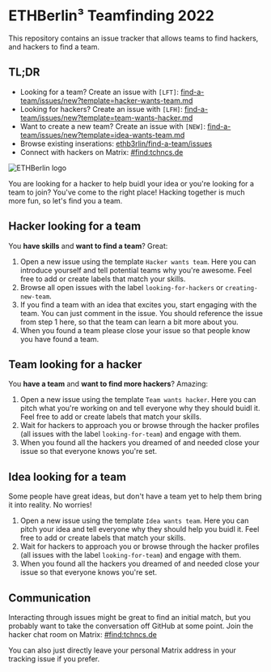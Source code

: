 # ETHBerlin³ Teamfinding 2022

This repository contains an issue tracker that allows teams to find hackers, and hackers to find a team.

## TL;DR

-   Looking for a team? Create an issue with `[LFT]`: [find-a-team/issues/new?template=hacker-wants-team.md](https://github.com/ethb3rlin/find-a-team/issues/new?assignees=&labels=looking-for-team&template=hacker-wants-team.md&title=%5BLFT%5D%3A+)
-   Looking for hackers? Create an issue with `[LFH]`: [find-a-team/issues/new?template=team-wants-hacker.md](https://github.com/ethb3rlin/find-a-team/issues/new?assignees=&labels=looking-for-hackers&template=team-wants-hacker.md&title=%5BLFH%5D%3A+)
-   Want to create a new team? Create an issue with `[NEW]`: [find-a-team/issues/new?template=idea-wants-team.md](https://github.com/ethb3rlin/find-a-team/issues/new?assignees=&labels=creating-new-team&template=idea-wants-team.md&title=%5BNEW%5D%3A+)
-   Browse existing inserations: [ethb3rlin/find-a-team/issues](https://github.com/ethb3rlin/find-a-team/issues)
-   Connect with hackers on Matrix: [#find:tchncs.de](https://matrix.to/#/#find:tchncs.de)


![ETHBerlin logo](https://ethberlin.ooo/card.png)

You are looking for a hacker to help buidl your idea or you're looking for a team to join? You've come to the right place! Hacking together is much more fun, so let's find you a team.

## Hacker looking for a team

You **have skills** and **want to find a team**? Great:

1.  Open a new issue using the template `Hacker wants team`. Here you can introduce yourself and tell potential teams why you're awesome. Feel free to add or create labels that match your skills.
2.  Browse all open issues with the label `looking-for-hackers` or `creating-new-team`.
3.  If you find a team with an idea that excites you, start engaging with the team. You can just comment in the issue. You should reference the issue from step 1 here, so that the team can learn a bit more about you.
4.  When you found a team please close your issue so that people know you have found a team.

## Team looking for a hacker

You **have a team** and **want to find more hackers**? Amazing:

1.  Open a new issue using the template `Team wants hacker`. Here you can pitch what you're working on and tell everyone why they should buidl it.  Feel free to add or create labels that match your skills.
2.  Wait for hackers to approach you or browse through the hacker profiles (all issues with the label `looking-for-team`) and engage with them.
3.  When you found all the hackers you dreamed of and needed close your issue so that everyone knows you're set.

## Idea looking for a team

Some people have great ideas, but don't have a team yet to help them bring it into reality. No worries!

1.  Open a new issue using the template `Idea wants team`. Here you can pitch your idea and tell everyone why they should help you buidl it.  Feel free to add or create labels that match your skills.
2.  Wait for hackers to approach you or browse through the hacker profiles (all issues with the label `looking-for-team`) and engage with them.
3.  When you found all the hackers you dreamed of and needed close your issue so that everyone knows you're set.

## Communication

Interacting through issues might be great to find an initial match, but you probably want to take the conversation off GitHub at some point.  Join the hacker chat room on Matrix: [#find:tchncs.de](https://matrix.to/#/#find:tchncs.de)

You can also just directly leave your personal Matrix address in your tracking issue if you prefer.
